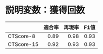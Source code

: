 # 説明変数：獲得回数
| | 適合率 | 再現率 | F1値 |
| :-- | --: | --: | --: |
| CTScore-8 | 0.89 | 0.98 | 0.93 |
| CTScore-15 | 0.92 | 0.93 | 0.93 |

